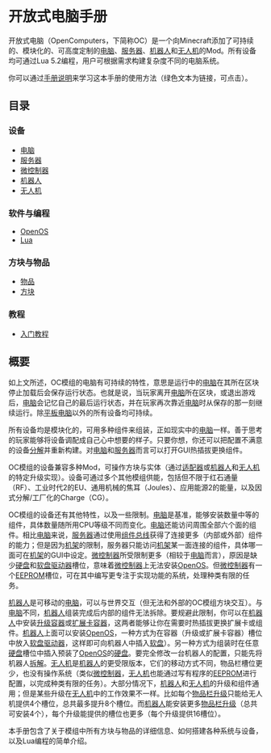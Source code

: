 # 开放式电脑手册

开放式电脑（OpenComputers，下简称OC）是一个向Minecraft添加了可持续的、模块化的、可高度定制的[电脑](general/computer.md)、[服务器](item/server1.md)、[机器人](block/robot.md)和[无人机](item/drone.md)的Mod。所有设备均可通过Lua 5.2编程，用户可根据需求构建复杂度不同的电脑系统。

你可以通过[手册说明](item/manual.md)来学习这本手册的使用方法（绿色文本为链接，可点击）。

## 目录

### 设备
- [电脑](general/computer.md)
- [服务器](item/server1.md)
- [微控制器](block/microcontroller.md)
- [机器人](block/robot.md)
- [无人机](item/drone.md)

### 软件与编程
- [OpenOS](general/openOS.md)
- [Lua](general/lua.md)

### 方块与物品
- [物品](item/index.md)
- [方块](block/index.md)

### 教程
- [入门教程](general/quickstart.md)

## 概要

如上文所述，OC模组的电脑有可持续的特性，意思是运行中的[电脑](general/computer.md)在其所在区块停止加载后会保存运行状态。也就是说，当玩家离开[电脑](general/computer.md)所在区块，或退出游戏后，[电脑](general/computer.md)会记忆自己的最后运行状态，并在玩家再次靠近[电脑](general/computer.md)时从保存的那一刻继续运行。除[平板电脑](item/tablet.md)以外的所有设备均可持续。  

所有设备均是模块化的，可用多种组件来组装，正如现实中的[电脑](general/computer.md)一样。善于思考的玩家能够将设备调配成自己心中想要的样子。只要你想，你还可以把配置不满意的设备[分解](block/disassembler.md)并重新构建。对[电脑](general/computer.md)和[服务器](item/server1.md)而言可以打开GUI热插拔更换组件。

OC模组的设备兼容多种Mod，可操作方块与实体（通过[适配器](block/adapter.md)或[机器人](block/robot.md)和[无人机](item/drone.md)的特定升级实现）。设备可通过多个其他模组供能，包括但不限于红石通量（RF）、工业时代2的EU、通用机械的焦耳（Joules）、应用能源2的能量，以及因式分解/工厂化的Charge（CG）。

OC模组的设备还有其他特性，以及一些限制。[电脑](general/computer.md)是基准，能够安装数量中等的组件，具体数量随所用CPU等级不同而变化。[电脑](general/computer.md)还能访问周围全部六个面的组件。相比[电脑](general/computer.md)来说，[服务器](item/server1.md)通过使用[组件总线](item/componentBus1.md)获得了连接更多（内部或外部）组件的能力；但是因为[机架](block/rack.md)的限制，服务器只能访问[机架](block/rack.md)某一面连接的组件，具体哪一面可在[机架](block/rack.md)的GUI中设定。[微控制器](block/microcontroller.md)所受限制更多（相较于[电脑](general/computer.md)而言），原因是缺少[硬盘](item/hdd1.md)和[软盘驱动器](block/diskDrive.md)槽位，意味着[微控制器](block/microcontroller.md)上无法安装[OpenOS](general/openOS.md)。但[微控制器](block/microcontroller.md)有一个[EEPROM](item/eeprom.md)槽位，可在其中编写更专注于实现功能的系统，处理种类有限的任务。

[机器人](block/robot.md)是可移动的[电脑](general/computer.md)，可以与世界交互（但无法和外部的OC模组方块交互）。与[电脑](general/computer.md)不同，[机器人](block/robot.md)组装完成后内部的组件无法拆除。要规避此限制，你可以在[机器人](block/robot.md)中安装[升级容器](item/upgradeContainer1.md)或[扩展卡容器](item/cardContainer1.md)，这两者能够让你在需要时热插拔更换扩展卡或组件。[机器人](block/robot.md)上面可以安装[OpenOS](general/openOS.md)，一种方式为在容器（升级或扩展卡容器）槽位中放入[软盘驱动器](block/diskDrive.md)，这样即可向机器人中插入[软盘](item/floppy.md)）。另一种方式为组装时在任意[硬盘](item/hdd1.md)槽位中插入预装了[OpenOS](general/openOS.md)的[硬盘](item/hdd1.md)。要完全修改一台机器人的配置，只能先将机器人[拆解](block/disassembler.md)。[无人机](item/drone.md)是[机器人](block/robot.md)的更受限版本，它们的移动方式不同，物品栏槽位更少，也没有操作系统（类似[微控制器](block/microcontroller.md)，[无人机](item/drone.md)也能通过写有程序的[EEPROM](item/eeprom.md)进行配置，以完成种类有限的任务）。大部分情况下，[机器人](block/robot.md)和[无人机](item/drone.md)的升级和组件通用；但是某些升级在[无人机](item/drone.md)中的工作效果不一样。比如每个[物品栏升级](item/inventoryUpgrade.md)只能给无人机提供4个槽位，总共最多提升8个槽位。而[机器人](block/robot.md)能安装更多[物品栏升级](item/inventoryUpgrade.md)（总共可安装4个），每个升级能提供的槽位也更多（每个升级提供16槽位）。

本手册包含了关于模组中所有方块与物品的详细信息、如何搭建各种系统与设备，以及Lua编程的简单介绍。

